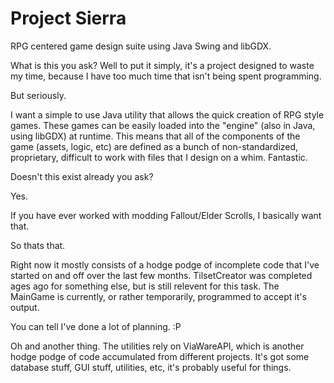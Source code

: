 Project Sierra
=============

RPG centered game design suite using Java Swing and libGDX.

What is this you ask? Well to put it simply, it's a project designed to waste my time, because I have too much time that isn't being spent programming.

But seriously.

I want a simple to use Java utility that allows the quick creation of RPG style games. These games can be easily loaded into the "engine" (also in Java, using libGDX) at runtime. This means that all of the components of the game (assets, logic, etc) are defined as a bunch of non-standardized, proprietary, difficult to work with files that I design on a whim. Fantastic.

Doesn't this exist already you ask?

Yes.

If you have ever worked with modding Fallout/Elder Scrolls, I basically want that.

So thats that.

Right now it mostly consists of a hodge podge of incomplete code that I've started on and off over the last few months. TilsetCreator was completed ages ago for something else, but is still relevent for this task. The MainGame is currently, or rather temporarily, programmed to accept it's output.

You can tell I've done a lot of planning. :P

Oh and another thing. The utilities rely on ViaWareAPI, which is another hodge podge of code accumulated from different projects. It's got some database stuff, GUI stuff, utilities, etc, it's probably useful for things.
